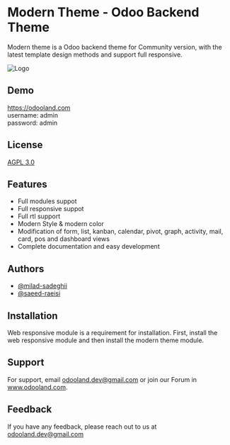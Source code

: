 
# Modern Theme - Odoo Backend Theme

Modern theme is a Odoo backend theme for Community version, with the latest template design methods and support full responsive.


![Logo](https://raw.githubusercontent.com/odoo-land/modern-theme-odoo/master/modern_theme/static/description/logo.png)


## Demo

https://odooland.com <br />
username: admin <br />
password: admin


## License

[AGPL 3.0](https://choosealicense.com/licenses/agpl-3.0/)


## Features

- Full modules suppot
- Full responsive suppot
- Full rtl support
- Modern Style & modern color
- Modification of form, list, kanban, calendar, pivot, graph, activity, mail, card, pos and dashboard views
- Complete documentation and easy development

## Authors

- [@milad-sadeghii](https://github.com/milad-sadeghii)
- [@saeed-raeisi](https://github.com/saeed-raeisi)

## Installation

Web responsive module is a requirement for installation.
First, install the web responsive module and then install the modern theme module.

## Support

For support, email odooland.dev@gmail.com or join our Forum in www.odooland.com.


## Feedback

If you have any feedback, please reach out to us at odooland.dev@gmail.com

